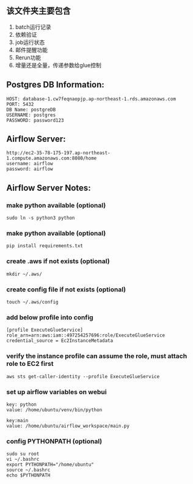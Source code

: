 ## 该文件夹主要包含
1. batch运行记录
2. 依赖验证
3. job运行状态
4. 邮件提醒功能
5. Rerun功能
6. 增量还是全量，传递参数给glue控制



## Postgres DB Information:
```
HOST: database-1.cw7feqnaopjp.ap-northeast-1.rds.amazonaws.com
PORT: 5432
DB Name: postgreDB
USERNAME: postgres
PASSWORD: password123
```

## Airflow Server:
```
http://ec2-35-78-175-197.ap-northeast-1.compute.amazonaws.com:8080/home
username: airflow
password: airflow
```

## Airflow Server Notes:
### make python available (optional)
```sudo ln -s python3 python```

### make python available (optional)
```pip install requirements.txt```

### create .aws if not exists (optional)
```
mkdir ~/.aws/
```
### create config file if not exists (optional)
```
touch ~/.aws/config
```
### add below profile into config
```
[profile ExecuteGlueService]
role_arn=arn:aws:iam::497254257696:role/ExecuteGlueService
credential_source = Ec2InstanceMetadata
```

### verify the instance profile can assume the role, must attach role to EC2 first
```
aws sts get-caller-identity --profile ExecuteGlueService
```

### set up airflow variables on webui
```
key: python
value: /home/ubuntu/venv/bin/python	

key:main
value: /home/ubuntu/airflow_workspace/main.py
```


### config PYTHONPATH (optional)
```
sudo su root
vi ~/.bashrc
export PYTHONPATH="/home/ubuntu"
source ~/.bashrc
echo $PYTHONPATH
```
